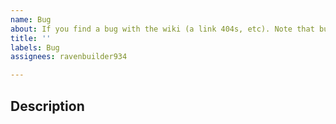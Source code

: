 ```yaml
---	
name: Bug
about: If you find a bug with the wiki (a link 404s, etc). Note that bugs with the mod use a different template.
title: ''	
labels: Bug
assignees: ravenbuilder934	

---	
```


## Description
<!-- What's the bug? Which pages are affected?-->
